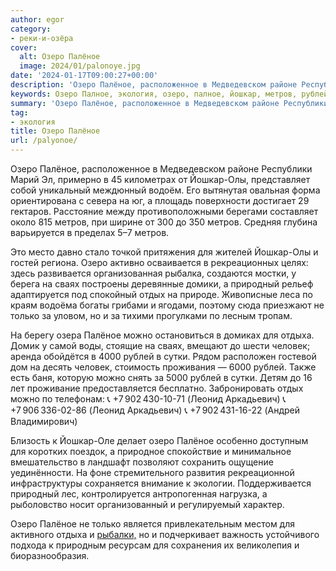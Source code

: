 ```yaml
---
author: egor
category:
- реки-и-озёра
cover:
  alt: Озеро Палёное
  image: 2024/01/palonoye.jpg
date: '2024-01-17T09:00:27+00:00'
description: 'Озеро Палёное, расположенное в Медведевском районе Республики Марий Эл, примерно в 45 километрах от Йошкар-Олы, представляет собой уникальный междюнный...'
keywords: Озеро Палное, экология, озеро, палное, йошкар, метров, рублей, олы, сваях, природный, отдых, только, отдыха, человек, сутки, 902, леонид
summary: 'Озеро Палёное, расположенное в Медведевском районе Республики Марий Эл, примерно в 45 километрах от Йошкар-Олы, представляет собой уникальный междюнный...'
tag:
- экология
title: Озеро Палёное
url: /palyonoe/
---
```


Озеро Палёное, расположенное в Медведевском районе Республики Марий Эл, примерно в 45 километрах от Йошкар-Олы, представляет собой уникальный междюнный водоём. Его вытянутая овальная форма ориентирована с севера на юг, а площадь поверхности достигает 29 гектаров. Расстояние между противоположными берегами составляет около 815 метров, при ширине от 300 до 350 метров. Средняя глубина варьируется в пределах 5–7 метров.

Это место давно стало точкой притяжения для жителей Йошкар-Олы и гостей региона. Озеро активно осваивается в рекреационных целях: здесь развивается организованная рыбалка, создаются мостки, у берега на сваях построены деревянные домики, а природный рельеф адаптируется под спокойный отдых на природе. Живописные леса по краям водоёма богаты грибами и ягодами, поэтому сюда приезжают не только за уловом, но и за тихими прогулками по лесным тропам.

На берегу озера Палёное можно остановиться в домиках для отдыха. Домик у самой воды, стоящие на сваях, вмещают до шести человек; аренда обойдётся в 4000 рублей в сутки. Рядом расположен гостевой дом на десять человек, стоимость проживания — 6000 рублей. Также есть баня, которую можно снять за 5000 рублей в сутки. Детям до 16 лет проживание предоставляется бесплатно. Забронировать отдых можно по телефонам:
📞 +7 902 430-10-71 (Леонид Аркадьевич)
📞 +7 906 336-02-86 (Леонид Аркадьевич)
📞 +7 902 431-16-22 (Андрей Владимирович)

Близость к Йошкар-Оле делает озеро Палёное особенно доступным для коротких поездок, а природное спокойствие и минимальное вмешательство в ландшафт позволяют сохранить ощущение уединённости. На фоне стремительного развития рекреационной инфраструктуры сохраняется внимание к экологии. Поддерживается природный лес, контролируется антропогенная нагрузка, а рыболовство носит организованный и регулируемый характер.

Озеро Палёное не только является привлекательным местом для активного отдыха и [рыбалки,](/mariland/) но и подчеркивает важность устойчивого подхода к природным ресурсам для сохранения их великолепия и биоразнообразия.